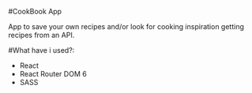 #CookBook App

App to save your own recipes and/or look for cooking inspiration getting recipes from an API.

#What have i used?:

* React
* React Router DOM 6
* SASS

